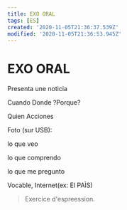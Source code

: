 ```yaml
---
title: EXO ORAL
tags: [ES]
created: '2020-11-05T21:36:37.539Z'
modified: '2020-11-05T21:36:53.945Z'
---
```


# EXO ORAL

Presenta une noticia

Cuando Donde ?Porque?

Quien Acciones

Foto (sur USB):

lo que veo

lo que comprendo

lo que me pregunto

Vocable, Internet(ex: El PAÌS)

> Exercice d'espreession.
